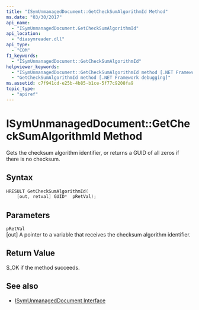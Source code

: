 ```yaml
---
title: "ISymUnmanagedDocument::GetCheckSumAlgorithmId Method"
ms.date: "03/30/2017"
api_name: 
  - "ISymUnmanagedDocument.GetCheckSumAlgorithmId"
api_location: 
  - "diasymreader.dll"
api_type: 
  - "COM"
f1_keywords: 
  - "ISymUnmanagedDocument::GetCheckSumAlgorithmId"
helpviewer_keywords: 
  - "ISymUnmanagedDocument::GetCheckSumAlgorithmId method [.NET Framework debugging]"
  - "GetCheckSumAlgorithmId method [.NET Framework debugging]"
ms.assetid: c7f941cd-e25b-4b85-b1ce-5f77c9208fa9
topic_type: 
  - "apiref"
---
```

# ISymUnmanagedDocument::GetCheckSumAlgorithmId Method
Gets the checksum algorithm identifier, or returns a GUID of all zeros if there is no checksum.  
  
## Syntax  
  
```cpp  
HRESULT GetCheckSumAlgorithmId(  
    [out, retval] GUID*  pRetVal);  
```  
  
## Parameters  
 `pRetVal`  
 [out] A pointer to a variable that receives the checksum algorithm identifier.  
  
## Return Value  
 S_OK if the method succeeds.  
  
## See also

- [ISymUnmanagedDocument Interface](../../../../docs/framework/unmanaged-api/diagnostics/isymunmanageddocument-interface.md)
